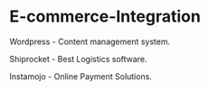 # E-commerce-Integration


Wordpress - Content management system. 

Shiprocket - Best Logistics software.

Instamojo - Online Payment Solutions.

